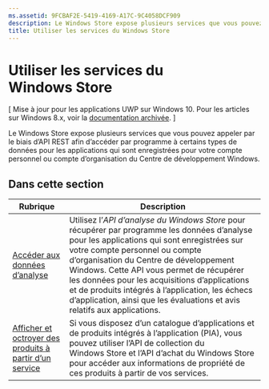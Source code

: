 ```yaml
---
ms.assetid: 9FCBAF2E-5419-4169-A17C-9C4058DCF909
description: Le Windows Store expose plusieurs services que vous pouvez appeler par le biais d’API REST afin d’accéder par programme à certains types de données pour les applications qui sont enregistrées pour votre compte personnel ou compte d’organisation du Centre de développement Windows.
title: Utiliser les services du Windows Store
---
```


# Utiliser les services du Windows Store


\[ Mise à jour pour les applications UWP sur Windows 10. Pour les articles sur Windows 8.x, voir la [documentation archivée](http://go.microsoft.com/fwlink/p/?linkid=619132). \]

Le Windows Store expose plusieurs services que vous pouvez appeler par le biais d’API REST afin d’accéder par programme à certains types de données pour les applications qui sont enregistrées pour votre compte personnel ou compte d’organisation du Centre de développement Windows.

## Dans cette section


| Rubrique                                                                                                       | Description                 |
|-------------------------------------------------------------------------------------------------------------|-----------------------------|
| [Accéder aux données d’analyse](access-analytics-data-using-windows-store-services.md) | Utilisez l’<em>API d’analyse du Windows Store</em> pour récupérer par programme les données d’analyse pour les applications qui sont enregistrées sur votre compte personnel ou compte d’organisation du Centre de développement Windows. Cette API vous permet de récupérer les données pour les acquisitions d’applications et de produits intégrés à l’application, les échecs d’application, ainsi que les évaluations et avis relatifs aux applications. |
| [Afficher et octroyer des produits à partir d’un service](view-and-grant-products-from-a-service.md)  | Si vous disposez d’un catalogue d’applications et de produits intégrés à l’application (PIA), vous pouvez utiliser l’API de collection du Windows Store et l’API d’achat du Windows Store pour accéder aux informations de propriété de ces produits à partir de vos services.  |



 

 

 


<!--HONumber=Mar16_HO1-->



